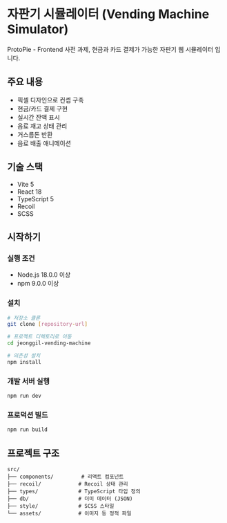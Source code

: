 # 자판기 시뮬레이터 (Vending Machine Simulator)

ProtoPie - Frontend 사전 과제, 현금과 카드 결제가 가능한 자판기 웹 시뮬레이터 입니다.

## 주요 내용

- 픽셀 디자인으로 컨셉 구축
- 현금/카드 결제 구현
- 실시간 잔액 표시
- 음료 재고 상태 관리
- 거스름돈 반환
- 음료 배출 애니메이션

## 기술 스택

- Vite 5
- React 18
- TypeScript 5
- Recoil 
- SCSS 

## 시작하기

### 실행 조건

- Node.js 18.0.0 이상
- npm 9.0.0 이상

### 설치

```bash
# 저장소 클론
git clone [repository-url]

# 프로젝트 디렉토리로 이동
cd jeonggil-vending-machine

# 의존성 설치
npm install
```

### 개발 서버 실행

```bash
npm run dev
```

### 프로덕션 빌드

```bash
npm run build
```

## 프로젝트 구조

```
src/
├── components/         # 리액트 컴포넌트
├── recoil/            # Recoil 상태 관리
├── types/             # TypeScript 타입 정의
├── db/                # 더미 데이터 (JSON)
├── style/             # SCSS 스타일
└── assets/            # 이미지 등 정적 파일
```
